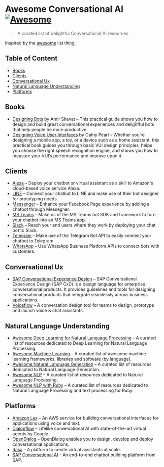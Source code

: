 # Awesome Conversational AI [![Awesome](https://cdn.rawgit.com/sindresorhus/awesome/d7305f38d29fed78fa85652e3a63e154dd8e8829/media/badge.svg)](https://github.com/sindresorhus/awesome)
> A curated list of delightful Conversational AI resources.

Inspired by the [awesome](https://github.com/sindresorhus/awesome) list thing.

## Table of Content

- [Books](#books)
- [Clients](#clients)
- [Conversational Ux](#conversational-ux)
- [Natural Language Understanding](#natural-language-understanding)
- [Platforms](#platforms)

## Books

- [Designing Bots](https://www.oreilly.com/library/view/designing-bots/9781491974810/) by Amir Shevat – This practical guide shows you how to design and build great conversational experiences and delightful bots that help people be more productive.
- [Designing Voice User Interfaces](https://www.oreilly.com/library/view/designing-voice-user/9781491955406/) by Cathy Pearl – Whether you’re designing a mobile app, a toy, or a device such as a home assistant, this practical book guides you through basic VUI design principles, helps you choose the right speech recognition engine, and shows you how to measure your VUI’s performance and improve upon it.

## Clients

- [Alexa](https://developer.amazon.com/) – Deploy your chatbot or virtual assistant as a skill to Amazon's cloud-based voice service Alexa.
- [LINE](https://developers.line.biz/) – Connect your chatbot to LINE and make use of their bot designer for prototyping needs.
- [Messenger](https://developers.facebook.com/docs/messenger-platform/) – Enhance your Facebook Page experience by adding a chatbot through Messegner.
- [MS Teams](https://developer.microsoft.com/microsoft-teams) – Make us of the MS Teams bot SDK and framework to turn your chatbot into an MS Teams app.
- [Slack](https://api.slack.com/) – Reach your end users where they work by deploying your chat bot to Slack.
- [Telegram](https://core.telegram.org/) – Make use of the Telegram Bot API to easily connect your chatbot to Telegram.
- [WhatsApp](https://developers.facebook.com/docs/whatsapp/) – Use WhatsApp Business Platform APIs to connect bots with customers.

## Conversational Ux

- [SAP Conversational Experience Design](https://experience.sap.com/conversational-ux/) – SAP Conversational Experience Design (SAP CxD) is a design language for enterprise conversational products. It provides guidelines and tools for designing conversational products that integrate seamlessly across business applications.
- [Voiceflow](https://www.voiceflow.com/) – A conversation design tool for teams to design, prototype and launch voice & chat assistants.

## Natural Language Understanding

- [Awesome Deep Learning for Natural Language Processing](https://github.com/brianspiering/awesome-dl4nlp) – A curated list of resources dedicated to Deep Learning for Natural Language Processing.
- [Awesome Machine Learning](https://github.com/josephmisiti/awesome-machine-learning) – A curated list of awesome machine learning frameworks, libraries and software (by language).
- [Awesome Natural Language Generation](https://github.com/accelerated-text/awesome-nlg) – A curated list of resources dedicated to Natural Language Generation.
- [Awesome NLP](https://github.com/keon/awesome-nlp) – A curated list of resources dedicated to Natural Language Processing.
- [Awesome NLP with Ruby](https://github.com/arbox/nlp-with-ruby) – A curated list of resources dedicated to Natural Language Processing and text processing for Ruby.

## Platforms

- [Amazon Lex](https://aws.amazon.com/lex/) – An AWS service for building conversational interfaces for applications using voice and text.
- [Dialogflow](https://cloud.google.com/dialogflow) – Lifelike conversational AI with state-of-the-art virtual agents by Google.
- [OpenDialog](https://opendialog.ai/) – OpenDialog enables you to design, develop and deploy conversational applications.
- [Rasa](https://rasa.com/) – A platform to create virtual assistants at scale.
- [SAP Conversational AI](https://cai.tools.sap/) – An end-to-end chatbot building platform from SAP.